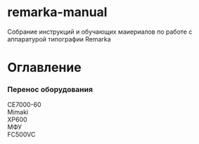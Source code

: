 # remarka-manual
 Собрание инструкций и обучающих маиериалов по работе с аппаратурой типографии Remarka

# Оглавление
### Перенос оборудования
CE7000-60<br>
Mimaki<br>
XP600<br>
МФУ<br>
FC500VC<br>
